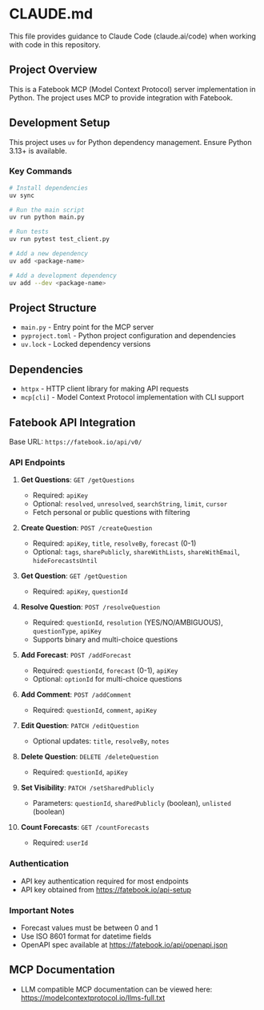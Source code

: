 # CLAUDE.md

This file provides guidance to Claude Code (claude.ai/code) when working with code in this repository.

## Project Overview

This is a Fatebook MCP (Model Context Protocol) server implementation in Python. The project uses MCP to provide integration with Fatebook.

## Development Setup

This project uses `uv` for Python dependency management. Ensure Python 3.13+ is available.

### Key Commands

```bash
# Install dependencies
uv sync

# Run the main script
uv run python main.py

# Run tests
uv run pytest test_client.py

# Add a new dependency
uv add <package-name>

# Add a development dependency
uv add --dev <package-name>
```

## Project Structure

- `main.py` - Entry point for the MCP server
- `pyproject.toml` - Python project configuration and dependencies
- `uv.lock` - Locked dependency versions

## Dependencies

- `httpx` - HTTP client library for making API requests
- `mcp[cli]` - Model Context Protocol implementation with CLI support

## Fatebook API Integration

Base URL: `https://fatebook.io/api/v0/`

### API Endpoints

1. **Get Questions**: `GET /getQuestions`
   - Required: `apiKey`
   - Optional: `resolved`, `unresolved`, `searchString`, `limit`, `cursor`
   - Fetch personal or public questions with filtering

2. **Create Question**: `POST /createQuestion`
   - Required: `apiKey`, `title`, `resolveBy`, `forecast` (0-1)
   - Optional: `tags`, `sharePublicly`, `shareWithLists`, `shareWithEmail`, `hideForecastsUntil`

3. **Get Question**: `GET /getQuestion`
   - Required: `apiKey`, `questionId`

4. **Resolve Question**: `POST /resolveQuestion`
   - Required: `questionId`, `resolution` (YES/NO/AMBIGUOUS), `questionType`, `apiKey`
   - Supports binary and multi-choice questions

5. **Add Forecast**: `POST /addForecast`
   - Required: `questionId`, `forecast` (0-1), `apiKey`
   - Optional: `optionId` for multi-choice questions

6. **Add Comment**: `POST /addComment`
   - Required: `questionId`, `comment`, `apiKey`

7. **Edit Question**: `PATCH /editQuestion`
   - Optional updates: `title`, `resolveBy`, `notes`

8. **Delete Question**: `DELETE /deleteQuestion`
   - Required: `questionId`, `apiKey`

9. **Set Visibility**: `PATCH /setSharedPublicly`
   - Parameters: `questionId`, `sharedPublicly` (boolean), `unlisted` (boolean)

10. **Count Forecasts**: `GET /countForecasts`
    - Required: `userId`

### Authentication

- API key authentication required for most endpoints
- API key obtained from https://fatebook.io/api-setup

### Important Notes

- Forecast values must be between 0 and 1
- Use ISO 8601 format for datetime fields
- OpenAPI spec available at https://fatebook.io/api/openapi.json

## MCP Documentation
- LLM compatible MCP documentation can be viewed here: https://modelcontextprotocol.io/llms-full.txt
